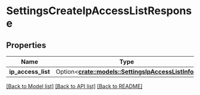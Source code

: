 # SettingsCreateIpAccessListResponse

## Properties

Name | Type | Description | Notes
------------ | ------------- | ------------- | -------------
**ip_access_list** | Option<[**crate::models::SettingsIpAccessListInfo**](SettingsIpAccessListInfo.md)> |  | [optional]

[[Back to Model list]](../README.md#documentation-for-models) [[Back to API list]](../README.md#documentation-for-api-endpoints) [[Back to README]](../README.md)


